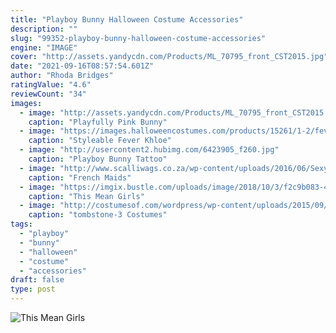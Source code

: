 ```yaml
---
title: "Playboy Bunny Halloween Costume Accessories"
description: ""
slug: "99352-playboy-bunny-halloween-costume-accessories"
engine: "IMAGE"
cover: "http://assets.yandycdn.com/Products/ML_70795_front_CST2015.jpg"
date: "2021-09-16T08:57:54.601Z"
author: "Rhoda Bridges"
ratingValue: "4.6"
reviewCount: "34"
images:
  - image: "http://assets.yandycdn.com/Products/ML_70795_front_CST2015.jpg"
    caption: "Playfully Pink Bunny"
  - image: "https://images.halloweencostumes.com/products/15261/1-2/fever-khloe-neon-red-wig.jpg"
    caption: "Styleable Fever Khloe"
  - image: "http://usercontent2.hubimg.com/6423905_f260.jpg"
    caption: "Playboy Bunny Tattoo"
  - image: "http://www.scalliwags.co.za/wp-content/uploads/2016/06/Sexy-playboy-girlfriend.jpg"
    caption: "French Maids"
  - image: "https://imgix.bustle.com/uploads/image/2018/10/3/f2c9b083-4a5d-4a7a-b2df-5ab1df74bb1b-screen-shot-2018-10-03-at-121118-pm.png?w=800&auto=format%2Ccompress&cs=srgb&q=70&fit=crop&crop=faces"
    caption: "This Mean Girls"
  - image: "http://costumesof.com/wordpress/wp-content/uploads/2015/09/tombstone-3.jpg"
    caption: "tombstone-3 Costumes"
tags:
  - "playboy"
  - "bunny"
  - "halloween"
  - "costume"
  - "accessories"
draft: false
type: post
---
```



![This Mean Girls](https://imgix.bustle.com/uploads/image/2018/10/3/f2c9b083-4a5d-4a7a-b2df-5ab1df74bb1b-screen-shot-2018-10-03-at-121118-pm.png?w=800&auto=format%2Ccompress&cs=srgb&q=70&fit=crop&crop=faces "This Mean Girls")


<!--inArticleAds-->

<!--galleryOne-->


<!--inArticleAds-->

<!--galleryTwo-->


<!--galleryThree-->

